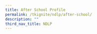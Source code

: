 ```yaml
---
title: After School Profile
permalink: /tkignite/ndlp/after-school/
description: ""
third_nav_title: NDLP
---
```

